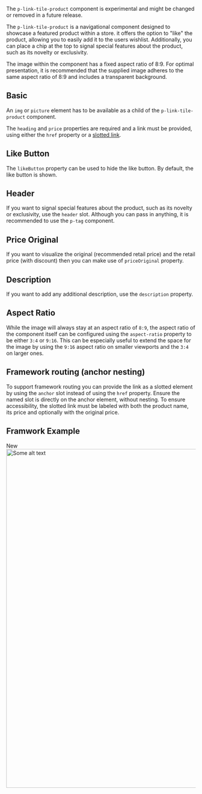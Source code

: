 <ComponentHeading name="Link Tile Product"></ComponentHeading>

<Notification heading="Experimental Component" heading-tag="h2" state="warning">
  The <code>p-link-tile-product</code> component is experimental and might be changed or removed in a future release.
</Notification>

The `p-link-tile-product` is a navigational component designed to showcase a featured product within a store. it offers
the option to "like" the product, allowing you to easily add it to the users wishlist. Additionally, you can place a
chip at the top to signal special features about the product, such as its novelty or exclusivity.

<Notification heading="Image Aspect Ratio" heading-tag="h2" state="warning">
  The image within the component has a fixed aspect ratio of 8:9. For optimal presentation, it is recommended that the supplied image adheres to the same aspect ratio of 8:9 and includes
a transparent background. </Notification>

<TableOfContents></TableOfContents>

## Basic

An `img` or `picture` element has to be available as a child of the `p-link-tile-product` component.

The `heading` and `price` properties are required and a link must be provided, using either the `href` property or a
[slotted link](components/link-tile-product/examples#framework-routing-anchor-nesting).

<Playground :markup="basic" :config="config"></Playground>

## Like Button

The `likeButton` property can be used to hide the like button. By default, the like button is shown.

<Playground :markup="likeButtonMarkup" :config="config">
  <PlaygroundSelect v-model="likeButton" :values="likeButtons" name="like-button"></PlaygroundSelect>
</Playground>

## Header

If you want to signal special features about the product, such as its novelty or exclusivity, use the `header` slot.
Although you can pass in anything, it is recommended to use the `p-tag` component.

<Playground :markup="header" :config="config"></Playground>

## Price Original

If you want to visualize the original (recommended retail price) and the retail price (with discount) then you can make
use of `priceOriginal` property.

<Playground :markup="priceOriginalMarkup" :config="config"></Playground>

## Description

If you want to add any additional description, use the `description` property.

<Playground :markup="description" :config="config"></Playground>

## Aspect Ratio

While the image will always stay at an aspect ratio of `8:9`, the aspect ratio of the component itself can be configured
using the `aspect-ratio` property to be either `3:4` or `9:16`. This can be especially useful to extend the space for
the image by using the `9:16` aspect ratio on smaller viewports and the `3:4` on larger ones.

<Playground :markup="aspectRatioMarkup" :config="config">
  <PlaygroundSelect v-model="aspectRatio" :values="aspectRatios" name="aspectRatio"></PlaygroundSelect>
</Playground>

## Framework routing (anchor nesting)

To support framework routing you can provide the link as a slotted element by using the `anchor` slot instead of using
the `href` property. Ensure the named slot is directly on the anchor element, without nesting. To ensure accessibility,
the slotted link must be labeled with both the product name, its price and optionally with the original price.

<Playground :markup="slottedLink" :config="config"></Playground>

## Framwork Example

<Playground :frameworkMarkup="example" :config="{ ...config, withoutDemo: true }">
    <p-link-tile-product
    :heading="'Some product'"
    :price="'1.911,00 €'"
    :description="'Some description'"
    :href="'https://porsche.com'"
    :liked="liked"
    @like="handleLike"
    :theme="theme"
  >
    <p-tag slot="header" :color="'background-base'">New</p-tag>
    <img :src="imgSrc2" width="800" height="900" alt="Some alt text" />
  </p-link-tile-product>
</Playground>

<script lang="ts">
import Vue from 'vue';
import Component from 'vue-class-component';
import { TILE_PRODUCT_ASPECT_RATIOS } from './link-tile-product-utils'; 
import {getLinkTileProductCodeSamples} from "shared/src"; 
import type { Theme } from '@/models';

@Component
export default class Code extends Vue {
  config = { themeable: true, spacing: 'block' };
  imgSrc = 'assets/weekender.webp';
  imgSrcLarge = 'assets/weekender@2x.webp';
  imgSrc2 = 'assets/placeholder_800x900.svg';
  img = `<img src="${this.imgSrc}" alt="Some alt text" />`;
  link = `<a slot="anchor" href="https://porsche.com">Weekender, sale price 718,00 €, original price <s>911,00 €</s></a>`;
  headerSlot = `<p-tag slot="header" color="background-base">New</p-tag>`;

  liked = false;

  handleLike(e) {
    e.preventDefault();
    this.liked = !e.detail.liked;
  };

  get theme(): Theme {
    return this.$store.getters.playgroundTheme;
  }


  example = getLinkTileProductCodeSamples();

  basic = `<p-link-tile-product heading="Weekender" price="1.911,00 €" href="https://porsche.com">
  ${this.img}
</p-link-tile-product>`;

  likeButton = 'false';
  likeButtons = ['true', 'false'];
  get likeButtonMarkup() {
    return`<p-link-tile-product heading="Weekender" price="1.911,00 €" href="https://porsche.com" ${this.likeButton === 'false' ? 'like-button="false"' : ''}>
  ${this.img}
</p-link-tile-product>`;
  };

  header = `<p-link-tile-product heading="Weekender" price="1.911,00 €" href="https://porsche.com">
  ${this.headerSlot}
  ${this.img}
</p-link-tile-product>`;

  get priceOriginalMarkup() {
    return`<p-link-tile-product heading="Weekender" price="718,00 €" price-original="911,00 €" href="https://porsche.com">
  ${this.img}
</p-link-tile-product>`;
  };

  description = `<p-link-tile-product heading="Weekender" price="1.911,00 €" href="https://porsche.com" description="incl. VAT">
  ${this.img}
</p-link-tile-product>`;

  aspectRatio = '3:4';
  aspectRatios = [...TILE_PRODUCT_ASPECT_RATIOS, "{ base: '9:16', s: '3:4' }"];
  get aspectRatioMarkup() {
    return`<p-link-tile-product heading="Weekender" price="1.911,00 €" href="https://porsche.com" description="incl. VAT" aspect-ratio="${this.aspectRatio}">
  ${this.headerSlot}
  ${this.img}
</p-link-tile-product>`;
  };

  slottedLink = `<p-link-tile-product heading="Weekender" price="718,00 €" price-original="911,00 €" description="incl. VAT">
  ${this.link}
  ${this.img}
</p-link-tile-product>`;
}
</script>

<style scoped lang="scss">
  :deep(p-link-tile-product) {
    max-width: 400px;
  }
</style>
